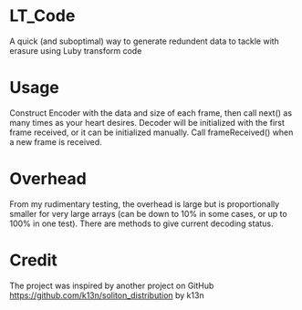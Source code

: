 # LT_Code
A quick (and suboptimal) way to generate redundent data to tackle with erasure using Luby transform code

# Usage
Construct Encoder with the data and size of each frame, then call next() as many times as your heart desires. 
Decoder will be initialized with the first frame received, or it can be initialized manually. Call frameReceived() when a new frame is received. 

# Overhead
From my rudimentary testing, the overhead is large but is proportionally smaller for very large arrays (can be down to 10% in some cases, or up to 100% in one test). There are methods to give current decoding status. 

# Credit
The project was inspired by another project on GitHub https://github.com/k13n/soliton_distribution by k13n

